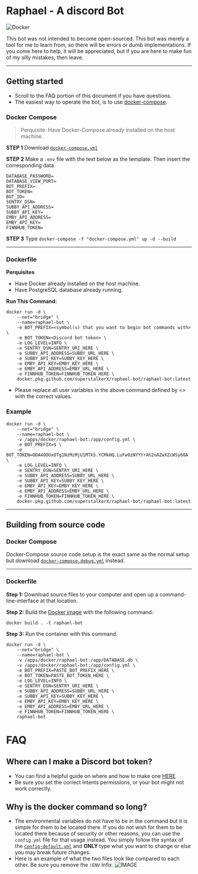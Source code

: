 # Raphael - A discord Bot

![Docker](https://github.com/SuperstalkerX/Raphael-Bot/workflows/Docker/badge.svg?branch=main)

This bot was not intended to become open-sourced. This bot was merely a tool for me to learn from, so there will be errors or dumb implementations. If you come here to help, it will be appreciated, but if you are here to make fun of my silly mistakes, then leave.

---

## Getting started

* Scroll to the FAQ portion of this document if you have questions.
* The easiest way to operate the bot, is to use [docker-compose](https://docs.docker.com/compose/reference/up/).

### Docker Compose

> Perquisite: Have Docker-Compose already installed on the host machine.

**STEP 1** 
Download [`docker-compose.yml`](https://github.com/SuperstalkerX/Raphael-Bot/blob/main/docker-compose.yml)

**STEP 2**
Make a `.env` file with the text below as the template. Then insert the corresponding data.

``` ENV
DATABASE_PASSWORD=
DATABASE_VIEW_PORT=
BOT_PREFIX=
BOT_TOKEN=
BOT_ID=
SENTRY_DSN=
SUBBY_API_ADDRESS=
SUBBY_API_KEY=
EMBY_API_ADDRESS=
EMBY_API_KEY=
FINNHUB_TOKEN=
```

**STEP 3**
Type `docker-compose -f "docker-compose.yml" up -d --build `

---
### Dockerfile

**Perquisites**
* Have Docker already installed on the host machine.
* Have PostgreSQL database already running.

**Run This Command:**
```Shell
docker run -d \
    --net="bridge" \
    --name=raphael-bot \
    -e BOT_PREFIX=<symbol(s) that you want to begin bot commands with> \
    -e BOT_TOKEN=<Discord bot token> \
    -e LOG_LEVEL=INFO \
    -e SENTRY_DSN=SENTRY_URI_HERE \
    -e SUBBY_API_ADDRESS=SUBBY_URL_HERE \
    -e SUBBY_API_KEY=SUBBY_KEY_HERE \
    -e EMBY_API_KEY=EMBY_KEY_HERE \
    -e EMBY_API_ADDRESS=EMBY_URL_HERE \
    -e FINNHUB_TOKEN=FINNHUB_TOKEN_HERE \
    docker.pkg.github.com/superstalkerX/raphael-bot/raphael-bot:latest
```

* Please replace all user variables in the above command defined by <> with the correct values.

### Example

```Shell
docker run -d \
    --net="bridge" \
    --name=raphael-bot \
    -v /apps/docker/raphael-bot:/app/config.yml \
    -e BOT_PREFIX=$ \
    -e BOT_TOKEN=ODA4ODUxOTg1NzMzMjU1MTk5.YCMkHQ.LuFw9zNYYYrAh2nAZwXZcWSy60A \
    -e LOG_LEVEL=INFO \
    -e SENTRY_DSN=SENTRY_URI_HERE \
    -e SUBBY_API_ADDRESS=SUBBY_URL_HERE \
    -e SUBBY_API_KEY=SUBBY_KEY_HERE \
    -e EMBY_API_KEY=EMBY_KEY_HERE \
    -e EMBY_API_ADDRESS=EMBY_URL_HERE \
    -e FINNHUB_TOKEN=FINNHUB_TOKEN_HERE \
    docker.pkg.github.com/superstalkerX/raphael-bot/raphael-bot:latest
```

---

## Building from source code

### Docker Compose

Docker-Compose source code setup is the exact same as the normal setup but download 
[`docker-compose.debug.yml`](https://github.com/SuperstalkerX/Raphael-Bot/blob/main/docker-compose.yml)
instead.

---

### Dockerfile

**Step 1:**
Download source files to your computer and open up a command-line-interface at that location.

**Step 2:**
Build the [Docker image](https://docs.docker.com/engine/reference/commandline/build/) with the following command:

```Shell
docker build . -t raphael-bot
```

**Step 3:**
Run the container with this command.

```Shell
docker run -d \
    --net="bridge" \
    --name=raphael-bot \
    -v /apps/docker/raphael-bot:/app/DATABASE.db \
    -v /apps/docker/raphael-bot:/app/config.yml \
    -e BOT_PREFIX=PASTE_BOT_PREFIX_HERE \
    -e BOT_TOKEN=PASTE_BOT_TOKEN_HERE \
    -e LOG_LEVEL=INFO \
    -e SENTRY_DSN=SENTRY_URI_HERE \
    -e SUBBY_API_ADDRESS=SUBBY_URL_HERE \
    -e SUBBY_API_KEY=SUBBY_KEY_HERE \
    -e EMBY_API_KEY=EMBY_KEY_HERE \
    -e EMBY_API_ADDRESS=EMBY_URL_HERE \
    -e FINNHUB_TOKEN=FINNHUB_TOKEN_HERE \
    raphael-bot
```

# FAQ

## Where can I make a Discord bot token?

* You can find a helpful guide on where and how to make one [HERE](https://www.writebots.com/discord-bot-token/)
* Be sure you set the correct Intents permissions, or your bot might not work correctly.

## Why is the docker command so long?

* The environmental variables do not have to be in the command but it is simple for them to be located there. If you do not wish for them to be located there because of security or other reasons, you can use the `config.yml` file for that usage instead. You simply follow the syntax of the [`config-default.yml`](https://github.com/SuperstalkerX/Raphael-Bot/blob/main/config-default.yml) and **ONLY** type what you want to change or else you may break future changes.
* Here is an example of what the two files look like compared to each other. Be sure you remove the `!ENV` Infix.
![IMAGE](https://i.imgur.com/z03QMGw.png)
